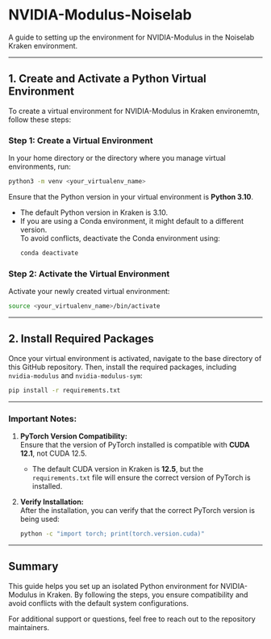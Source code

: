 # NVIDIA-Modulus-Noiselab  
A guide to setting up the environment for NVIDIA-Modulus in the Noiselab Kraken environment.

---

## 1. Create and Activate a Python Virtual Environment  
To create a virtual environment for NVIDIA-Modulus in Kraken environemtn, follow these steps:

### **Step 1: Create a Virtual Environment**  
In your home directory or the directory where you manage virtual environments, run:  
```bash
python3 -m venv <your_virtualenv_name>
```

Ensure that the Python version in your virtual environment is **Python 3.10**.  
- The default Python version in Kraken is 3.10.  
- If you are using a Conda environment, it might default to a different version.  
  To avoid conflicts, deactivate the Conda environment using:  
  ```bash
  conda deactivate
  ```

### **Step 2: Activate the Virtual Environment**  
Activate your newly created virtual environment:  
```bash
source <your_virtualenv_name>/bin/activate
```

---

## 2. Install Required Packages  
Once your virtual environment is activated, navigate to the base directory of this GitHub repository. Then, install the required packages, including `nvidia-modulus` and `nvidia-modulus-sym`:  
```bash
pip install -r requirements.txt
```

---

### **Important Notes:**  
1. **PyTorch Version Compatibility:**  
   Ensure that the version of PyTorch installed is compatible with **CUDA 12.1**, not CUDA 12.5.  
   - The default CUDA version in Kraken is **12.5**, but the `requirements.txt` file will ensure the correct version of PyTorch is installed.  

2. **Verify Installation:**  
   After the installation, you can verify that the correct PyTorch version is being used:  
   ```bash
   python -c "import torch; print(torch.version.cuda)"
   ```

---

## Summary  
This guide helps you set up an isolated Python environment for NVIDIA-Modulus in Kraken. By following the steps, you ensure compatibility and avoid conflicts with the default system configurations.

For additional support or questions, feel free to reach out to the repository maintainers.